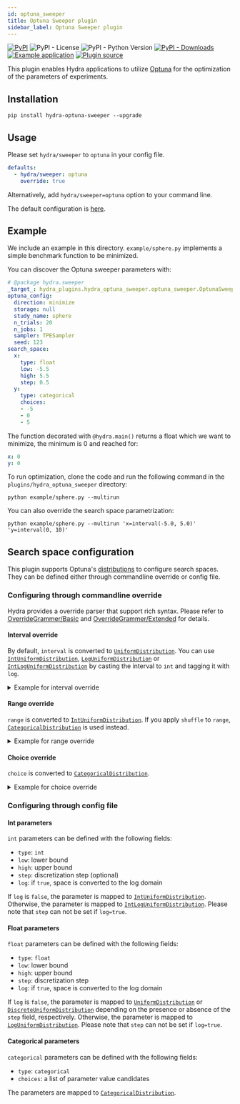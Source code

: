 ```yaml
---
id: optuna_sweeper
title: Optuna Sweeper plugin
sidebar_label: Optuna Sweeper plugin
---
```


[![PyPI](https://img.shields.io/pypi/v/hydra-optuna-sweeper)](https://img.shields.io/pypi/v/hydra-optuna-sweeper)
![PyPI - License](https://img.shields.io/pypi/l/hydra-optuna-sweeper)
![PyPI - Python Version](https://img.shields.io/pypi/pyversions/hydra-optuna-sweeper)
[![PyPI - Downloads](https://img.shields.io/pypi/dm/hydra-optuna-sweeper.svg)](https://pypistats.org/packages/hydra-optuna-sweeper)
[![Example application](https://img.shields.io/badge/-Example%20application-informational)](https://github.com/facebookresearch/hydra/tree/master/plugins/hydra_optuna_sweeper/example)
[![Plugin source](https://img.shields.io/badge/-Plugin%20source-informational)](https://github.com/facebookresearch/hydra/tree/master/plugins/hydra_optuna_sweeper)


This plugin enables Hydra applications to utilize [Optuna](https://optuna.org) for the optimization of the parameters of experiments.

## Installation

```commandline
pip install hydra-optuna-sweeper --upgrade
```

## Usage

Please set `hydra/sweeper` to `optuna` in your config file.

```yaml
defaults:
  - hydra/sweeper: optuna
    override: true
```

Alternatively, add `hydra/sweeper=optuna` option to your command line.

The default configuration is [here](https://github.com/facebookresearch/hydra/blob/master/plugins/hydra_optuna_sweeper/hydra_plugins/hydra_optuna_sweeper/config.py).

## Example

We include an example in this directory. `example/sphere.py` implements a simple benchmark function to be minimized.

You can discover the Optuna sweeper parameters with:

```yaml title="python example/sphere.py hydra/sweeper=optuna --cfg hydra -p hydra.sweeper"
# @package hydra.sweeper
_target_: hydra_plugins.hydra_optuna_sweeper.optuna_sweeper.OptunaSweeper
optuna_config:
  direction: minimize
  storage: null
  study_name: sphere
  n_trials: 20
  n_jobs: 1
  sampler: TPESampler
  seed: 123
search_space:
  x:
    type: float
    low: -5.5
    high: 5.5
    step: 0.5
  y:
    type: categorical
    choices:
    - -5
    - 0
    - 5
```

The function decorated with `@hydra.main()` returns a float which we want to minimize, the minimum is 0 and reached for:
```yaml
x: 0
y: 0
```

To run optimization, clone the code and run the following command in the `plugins/hydra_optuna_sweeper` directory:

```commandline
python example/sphere.py --multirun
```

You can also override the search space parametrization:

```commandline
python example/sphere.py --multirun 'x=interval(-5.0, 5.0)' 'y=interval(0, 10)'
```

## Search space configuration

This plugin supports Optuna's [distributions](https://optuna.readthedocs.io/en/stable/reference/distributions.html) to configure search spaces. They can be defined either through commandline override or config file.

### Configuring through commandline override

Hydra provides a override parser that support rich syntax. Please refer to [OverrideGrammer/Basic](../advanced/override_grammar/basic.md) and [OverrideGrammer/Extended](../advanced/override_grammar/extended.md) for details.

#### Interval override

By default, `interval` is converted to [`UniformDistribution`](https://optuna.readthedocs.io/en/stable/reference/generated/optuna.distributions.UniformDistribution.html). You can use [`IntUniformDistribution`](https://optuna.readthedocs.io/en/stable/reference/generated/optuna.distributions.IntUniformDistribution.html), [`LogUniformDistribution`](https://optuna.readthedocs.io/en/stable/reference/generated/optuna.distributions.LogUniformDistribution.html) or [`IntLogUniformDistribution`](https://optuna.readthedocs.io/en/stable/reference/generated/optuna.distributions.IntLogUniformDistribution.html) by casting the interval to `int` and tagging it with `log`.

<details><summary>Example for interval override</summary>

```commandline
python example/sphere.py --multirun 'x=int(interval(-5.0, 5.0))' 'y=tag(log, interval(1, 10))'
```

The output is as follows:

```commandline
[HYDRA] Study name: sphere
[HYDRA] Storage: None
[HYDRA] Sampler: TPESampler
[HYDRA] Direction: minimize
[HYDRA] Launching 1 jobs locally
[HYDRA]        #0 : x=-3 y=1.6859762540733367
[HYDRA] Launching 1 jobs locally
[HYDRA]        #1 : x=1 y=5.237816870668193
...
[HYDRA] Best parameters: {'x': 0, 'y': 1.0929184723430116}
[HYDRA] Best value: 1.1944707871885822
```

</details>

#### Range override

`range` is converted to [`IntUniformDistribution`](https://optuna.readthedocs.io/en/stable/reference/generated/optuna.distributions.IntUniformDistribution.html). If you apply `shuffle` to `range`, [`CategoricalDistribution`](https://optuna.readthedocs.io/en/stable/reference/generated/optuna.distributions.CategoricalDistribution.html) is used instead.

<details><summary>Example for range override</summary>

```commandline
python example/sphere.py --multirun 'x=range(-5.0, 5.0)' 'y=shuffle(range(-5, 5))'
```

The output is as follows:

```commandline
[HYDRA] Study name: sphere
[HYDRA] Storage: None
[HYDRA] Sampler: TPESampler
[HYDRA] Direction: minimize
[HYDRA] Launching 1 jobs locally
[HYDRA]        #0 : x=-3 y=-1
[HYDRA] Launching 1 jobs locally
[HYDRA]        #1 : x=1 y=0
...
[HYDRA] Best parameters: {'x': 1, 'y': 0}
[HYDRA] Best value: 1
```

</details>

#### Choice override

`choice` is converted to [`CategoricalDistribution`](https://optuna.readthedocs.io/en/stable/reference/generated/optuna.distributions.CategoricalDistribution.html).

<details><summary>Example for choice override</summary>

```commandline
python example/sphere.py --multirun 'x=choice(-5.0, 0.0, 5.0)' 'y=choice(0, 1, 2, 3, 4, 5)'
```

The output is as follows:

```commandline
[HYDRA] Study name: sphere
[HYDRA] Storage: None
[HYDRA] Sampler: TPESampler
[HYDRA] Direction: minimize
[HYDRA] Launching 1 jobs locally
[HYDRA]        #0 : x=5.0 y=5
[HYDRA] Launching 1 jobs locally
[HYDRA]        #1 : x=5.0 y=2
...
[HYDRA] Best parameters: {'x': 0.0, 'y': 0}
[HYDRA] Best value: 0.0
```

</details>

### Configuring through config file

#### Int parameters

`int` parameters can be defined with the following fields:

- `type`: `int`
- `low`: lower bound
- `high`: upper bound
- `step`: discretization step (optional)
- `log`: if `true`, space is converted to the log domain

If `log` is `false`, the parameter is mapped to [`IntUniformDistribution`](https://optuna.readthedocs.io/en/stable/reference/generated/optuna.distributions.IntUniformDistribution.html). Otherwise, the parameter is mapped to [`IntLogUniformDistribution`](https://optuna.readthedocs.io/en/stable/reference/generated/optuna.distributions.IntLogUniformDistribution.html). Please note that `step` can not be set if `log=true`.

#### Float parameters

`float` parameters can be defined with the following fields:

- `type`: `float`
- `low`: lower bound
- `high`: upper bound
- `step`: discretization step
- `log`: if `true`, space is converted to the log domain

If `log` is `false`, the parameter is mapped to [`UniformDistribution`](https://optuna.readthedocs.io/en/stable/reference/generated/optuna.distributions.UniformDistribution.html) or [`DiscreteUniformDistribution`](https://optuna.readthedocs.io/en/stable/reference/generated/optuna.distributions.DiscreteUniformDistribution.html) depending on the presence or absence of the `step` field, respectively. Otherwise, the parameter is mapped to [`LogUniformDistribution`](https://optuna.readthedocs.io/en/stable/reference/generated/optuna.distributions.LogUniformDistribution.html). Please note that `step` can not be set if `log=true`.

#### Categorical parameters

`categorical` parameters can be defined with the following fields:

  - `type`: `categorical`
  - `choices`: a list of parameter value candidates

The parameters are mapped to [`CategoricalDistribution`](https://optuna.readthedocs.io/en/stable/reference/generated/optuna.distributions.CategoricalDistribution.html).
